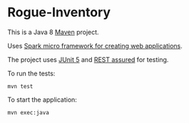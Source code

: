 # Rogue-Inventory

This is a Java 8 [Maven](https://maven.apache.org/) project.

Uses [Spark micro framework for creating web applications](https://sparkjava.com/).

The project uses [JUnit 5](https://junit.org/junit5/) and [REST assured](http://rest-assured.io/) for testing.

To run the tests:

    mvn test

To start the application:

    mvn exec:java
